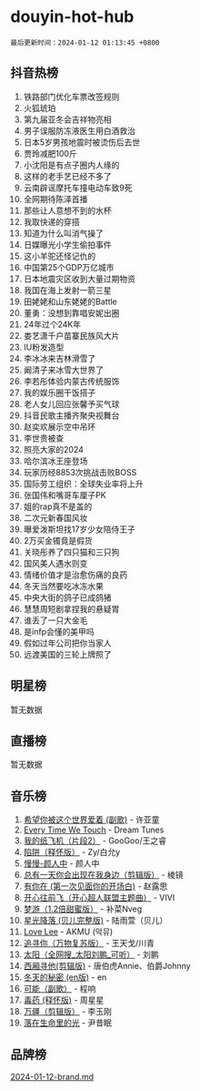 # douyin-hot-hub

`最后更新时间：2024-01-12 01:13:45 +0800`

## 抖音热榜

1. 铁路部门优化车票改签规则
1. 火狐琥珀
1. 第九届亚冬会吉祥物亮相
1. 男子误服防冻液医生用白酒救治
1. 日本5岁男孩地震时被烫伤后去世
1. 贾玲减肥100斤
1. 小沈阳是有点子圈内人缘的
1. 这样的老手艺已经不多了
1. 云南辟谣摩托车撞电动车致9死
1. 全网期待陈泽首播
1. 那些让人意想不到的水杯
1. 我取快递的穿搭
1. 知道为什么叫消气操了
1. 日媒曝光小学生偷拍事件
1. 这小羊驼还怪记仇的
1. 中国第25个GDP万亿城市
1. 日本地震灾区收到大量过期物资
1. 我国在海上发射一箭三星
1. 田姥姥和山东姥姥的Battle
1. 董勇：没想到靠唱安妮出圈
1. 24年过个24K年
1. 娄艺潇千户苗寨民族风大片
1. IU粉发造型
1. 李冰冰来吉林滑雪了
1. 阚清子来冰雪大世界了
1. 李若彤体验内蒙古传统服饰
1. 我的娱乐圈干饭搭子
1. 老人女儿回应张馨予买气球
1. 抖音民歌主播齐聚央视舞台
1. 赵奕欢展示空中吊环
1. 李世贵被查
1. 照亮大家的2024
1. 哈尔滨冰王座登场
1. 玩家历经8853次挑战击败BOSS
1. 国际劳工组织：全球失业率将上升
1. 张国伟和嘴哥车厘子PK
1. 姐的rap真不是盖的
1. 二次元新春国风妆
1. 曝爱泼斯坦找17岁少女陪侍王子
1. 2万买金镯竟是假货
1. 关晓彤养了四只猫和三只狗
1. 国风美人遇水则变
1. 情绪价值才是治愈伤痛的良药
1. 冬天当然要吃冰冻水果
1. 中央大街的鸽子已成鸽猪
1. 慧慧周短剧拿捏我的悬疑胃
1. 谁丢了一只大金毛
1. 是infp会懂的美甲吗
1. 假如过年公司把你当家人
1. 远渡美国的三轮上牌照了

## 明星榜

暂无数据

## 直播榜

暂无数据

## 音乐榜

1. [希望你被这个世界爱着 (副歌)](https://sf86-cdn-tos.douyinstatic.com/obj/tos-cn-ve-2774/oUHCmWQfZlE3QQBKBeD8rCFLpJzPgCpImhsxMt) - 许亚童
1. [Every Time We Touch](https://sf86-cdn-tos.douyinstatic.com/obj/tos-cn-ve-2774/ogN6lUKQeBBfEVhIOMikG1CcJjugxk1tztZyhP) - Dream Tunes
1. [我的纸飞机（片段2）](https://sf6-cdn-tos.douyinstatic.com/obj/tos-cn-ve-2774/oM2ZrKcg2CD5AeRB2gkeXOFB1IxAGJdZPazYHf) - GooGoo/王之睿
1. [陷阱（释怀版）](https://sf86-cdn-tos.douyinstatic.com/obj/tos-cn-ve-2774/oE8C21LeZrzKLDFfQYgMzx4GAIHageG5IzayY7) - Zy/白允y
1. [慢慢-颜人中](https://sf86-cdn-tos.douyinstatic.com/obj/tos-cn-ve-2774/ocjHNfBXdBxQNC8ZGAeoLMFTUgtBg8bkExunDC) - 颜人中
1. [总有一天你会出现在我身边（剪辑版）](https://sf86-cdn-tos.douyinstatic.com/obj/tos-cn-ve-2774/oMLsHwhWW7CYoAhoWB9EXUQIzNBsfAJxpAoxCU) - 棱镜
1. [有你在 (第一次见面你的开场白)](https://sf86-cdn-tos.douyinstatic.com/obj/tos-cn-ve-2774/oAthrQ3ClJBfI57uBoFEgNDYtNCZ0TSYQQfxQ0) - 赵露思
1. [开心往前飞（开心超人联盟主题曲）](https://sf86-cdn-tos.douyinstatic.com/obj/tos-cn-ve-2774/9d8fb7c82cf1421fb93a9fe925275e0a) - VIVI
1. [梦游（1.2倍甜蜜版）](https://sf86-cdn-tos.douyinstatic.com/obj/tos-cn-ve-2774/o4gyAUm8hwufoEABmwVIiQtHsFuGzAEEWtNMzo) - 补菜Nveg
1. [星光降落 (贝儿完整版)](https://sf86-cdn-tos.douyinstatic.com/obj/tos-cn-ve-2774/okwB9hAwyAtsFFkFBzAX1hOOfQuIoMNs0W2Mwr) - 陆雨萱（贝儿）
1. [Love Lee](https://sf86-cdn-tos.douyinstatic.com/obj/tos-cn-ve-2774/o05GbkJGbCBTdDnMtB0fwOYgkeZp23vrWQDQBS) - AKMU (악뮤)
1. [追寻你（万物复苏版）](https://sf86-cdn-tos.douyinstatic.com/obj/tos-cn-ve-2774/oYeAZJsbjIDit9APmBg8u6uDUQnHmoCf3gbo74) - 王天戈/川青
1. [太阳（全网搜_太阳刘鹏_可听）](https://sf86-cdn-tos.douyinstatic.com/obj/tos-cn-ve-2774/ogWbyIQnlBFImVbeDocRdCIYtBHlbJXgfZMvgz) - 刘鹏
1. [西厢寻他(剪辑版)](https://sf86-cdn-tos.douyinstatic.com/obj/tos-cn-ve-2774/oUsAVfAQKlRNxEv5qxvIB8o5qmIWUcXbzJKJhw) - 唐伯虎Annie、伯爵Johnny
1. [冬天的秘密 (en版)](https://sf3-cdn-tos.douyinstatic.com/obj/tos-cn-ve-2774/okIuMHDdzyf3FjGK4Lphe1vfHcQaPIHAg0Z4CR) - en
1. [可能（副歌）](https://sf86-cdn-tos.douyinstatic.com/obj/tos-cn-ve-2774/cde1731888894259b333569393c2fb51) - 程响
1. [毒药 (释怀版)](https://sf86-cdn-tos.douyinstatic.com/obj/tos-cn-ve-2774/oYILMEAzspdZBIzy4frJNB8ZHPHWAhiwowd4Ad) - 周星星
1. [万疆（剪辑版）](https://sf86-cdn-tos.douyinstatic.com/obj/tos-cn-ve-2774/ooG7oVgFlDTelKCjCsTTobQvbdtj1BBQXnfZd8) - 李玉刚
1. [落在生命里的光](https://sf86-cdn-tos.douyinstatic.com/obj/tos-cn-ve-2774/d9ffa8c090124ea58bb10df9b510c01d) - 尹昔眠

## 品牌榜

[2024-01-12-brand.md](2024-01-12-brand.md)
